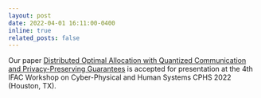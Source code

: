 ```yaml
---
layout: post
date: 2022-04-01 16:11:00-0400
inline: true
related_posts: false
---
```


Our paper [Distributed Optimal Allocation with Quantized Communication and Privacy-Preserving Guarantees](https://www.sciencedirect.com/science/article/pii/S2405896323001118) is accepted for presentation at the 4th IFAC Workshop on Cyber-Physical and Human Systems CPHS 2022 (Houston, TX).